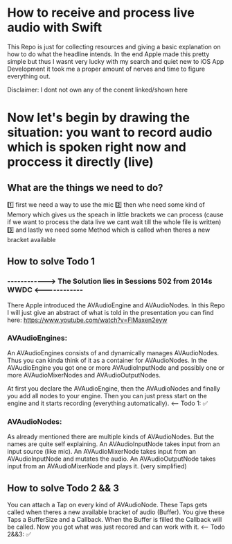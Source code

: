 # How to receive and process live audio with Swift

This Repo is just for collecting resources and giving a basic explanation on how to do what the headline intends. In the end Apple made this pretty simple but thus I wasnt very lucky with my search and quiet new to iOS App Development it took me a proper amount of nerves and time to figure everything out.

Disclaimer: I dont not own any of the conent linked/shown here


# Now let's begin by drawing the situation: you want to record audio which is spoken right now and proccess it directly (live)

## What are the things we need to do?
  1️⃣ first we need a way to use the mic
  2️⃣ then whe need some kind of Memory which gives us the speach in little brackets we can process (cause if we want to process the data live we cant wait till the whole file is written)
  3️⃣ and lastly we need some Method which is called when theres a new bracket available
  
## How to solve Todo 1

### ------------> The Solution lies in Sessions 502 from 2014s WWDC <------------

There Apple introduced the AVAudioEngine and AVAudioNodes. In this Repo I will just give an abstract of what is told in the presentation you can find here: https://www.youtube.com/watch?v=FlMaxen2eyw

### AVAudioEngines: 
An AVAudioEngines consists of and dynamically manages AVAudioNodes. Thus you can kinda think of it as a container for AVAudioNodes. In the AVAudioEngine you got one or more AVAudioInputNode and possibly one or more AVAudioMixerNodes and AVAudioOutputNodes. 

At first you declare the AVAudioEngine, then the AVAudioNodes and finally you add all nodes to your engine.
Then you can just press start on the engine and it starts recording (everything automatically). <-- Todo 1: ✅

### AVAudioNodes: 
As already mentioned there are multiple kinds of AVAudioNodes. But the names are quite self explaining.
An AVAudioInputNode takes input from an input source (like mic).
An AVAudioMixerNode takes input from an AVAudioInputNode and mutates the audio.
An AVAudioOutputNode takes input from an AVAudioMixerNode and plays it.
(very simplified)

## How to solve Todo 2 && 3

You can attach a Tap on every kind of AVAudioNode. These Taps gets called when theres a new available bracket of audio (Buffer). You give these Taps a BufferSize and a Callback. When the Buffer is filled the Callback will be called. Now you got what was just recored and can work with it. <-- Todo 2&&3: ✅

